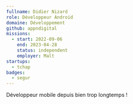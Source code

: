 ```yaml
---
fullname: Didier Nizard
role: Développeur Android
domaine: Développement
github: appndigital
missions:
  - start: 2022-09-06
    end: 2023-04-28
    status: independent
    employer: Malt
startups:
  - tchap
badges:
  - segur
---
```


Développeur mobile depuis bien trop longtemps !
